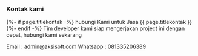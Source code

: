 
### Kontak kami

{%- if page.titlekontak -%}
    hubungi Kami untuk Jasa {{ page.titlekontak }}
{%- endif -%}
Tim developer kami siap mengerjakan project ini dengan cepat, hubungi kami sekarang

Email : admin@aksisoft.com
Whatsapp : [081335206389](https://wa.me/6281335206389)